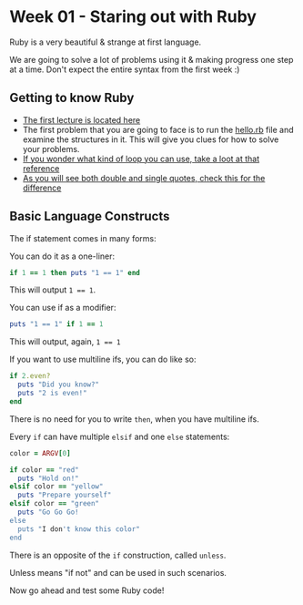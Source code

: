 # Week 01 - Staring out with Ruby

Ruby is a very beautiful & strange at first language.

We are going to solve a lot of problems using it & making progress one step at a time. Don't expect the entire syntax from the first week :)

## Getting to know Ruby

* [The first lecture is located here](https://ruby.hackbulgaria.com/lectures/01#/)
* The first problem that you are going to face is to run the [hello.rb](hello.rb) file and examine the structures in it. This will give you clues for how to solve your problems.
* [If you wonder what kind of loop you can use, take a loot at that reference](http://www.tutorialspoint.com/ruby/ruby_loops.htm)
* [As you will see both double and single quotes, check this for the difference](http://stackoverflow.com/questions/6395288/double-vs-single-quotes)

## Basic Language Constructs

The if statement comes in many forms:

You can do it as a one-liner:

```ruby
if 1 == 1 then puts "1 == 1" end
```

This will output `1 == 1`.

You can use if as a modifier:

```ruby
puts "1 == 1" if 1 == 1
```

This will output, again, `1 == 1`

If you want to use multiline ifs, you can do like so:

```ruby
if 2.even?
  puts "Did you know?"
  puts "2 is even!"
end
```

There is no need for you to write `then`, when you have multiline ifs.

Every `if` can have multiple `elsif` and one `else` statements:

```ruby
color = ARGV[0]

if color == "red"
  puts "Hold on!"
elsif color == "yellow"
  puts "Prepare yourself"
elsif color == "green"
  puts "Go Go Go!
else
  puts "I don't know this color"
end
```

There is an opposite of the `if` construction, called `unless`.

Unless means "if not" and can be used in such scenarios.

Now go ahead and test some Ruby code!
